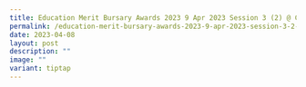 ```yaml
---
title: Education Merit Bursary Awards 2023 9 Apr 2023 Session 3 (2) @ Cairnhill CC
permalink: /education-merit-bursary-awards-2023-9-apr-2023-session-3-2-cairnhill-cc/
date: 2023-04-08
layout: post
description: ""
image: ""
variant: tiptap
---
```

<p></p>